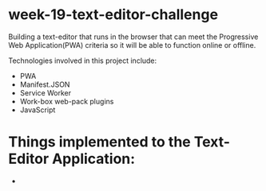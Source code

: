 # week-19-text-editor-challenge

Building a text-editor that runs in the browser that can meet the Progressive Web Application(PWA) criteria so it will be able to function online or offline.

Technologies involved in this project include:

- PWA
- Manifest.JSON
- Service Worker
- Work-box web-pack plugins
- JavaScript

# Things implemented to the Text-Editor Application:

- 